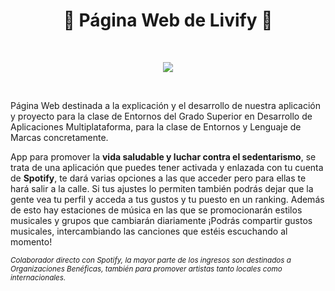 <h1 align="center">🎵 Página Web de Livify 🎵</h1>
<br/>
<p align="center">
<img src="https://github.com/usuariozombie/Livify/blob/main/src/readme.gif">
</p>

<br/>
<p>Página Web destinada a la explicación y el desarrollo de nuestra aplicación y proyecto para la clase de Entornos del Grado Superior en Desarrollo de Aplicaciones Multiplataforma, para la clase de Entornos y Lenguaje de Marcas concretamente.</p>

<p>App para promover la <b>vida saludable y luchar contra el sedentarismo</b>, se trata de una aplicación que puedes tener activada y enlazada con tu cuenta de <b>Spotify</b>, te dará varias opciones a las que acceder pero para ellas te hará salir a la calle. Si tus ajustes lo permiten también podrás dejar que la gente vea tu perfil y acceda a tus gustos y tu puesto en un ranking. Además de esto hay estaciones de música en las que se promocionarán estilos musicales y grupos que cambiarán diariamente ¡Podrás compartir gustos musicales, intercambiando las canciones que estéis escuchando al momento!</p>

<p><i><small>Colaborador directo con Spotify, la mayor parte de los ingresos son destinados a Organizaciones Benéficas, también para promover artistas tanto locales como internacionales.</small></i></p>
